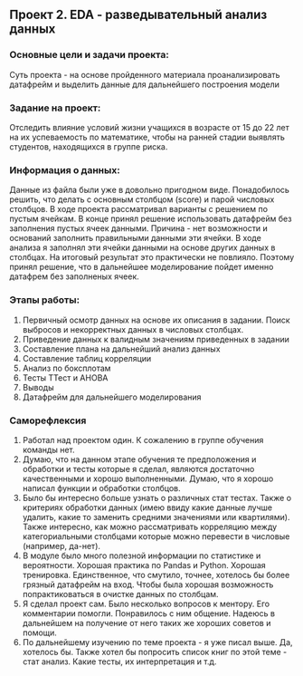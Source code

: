 ## Проект 2. EDA - разведывательный анализ данных
### Основные цели и задачи проекта:
Суть проекта - на основе пройденного материала проанализировать датафрейм и выделить
данные для дальнейшего построения модели

### Задание на проект:
Отследить влияние условий жизни учащихся в возрасте от 15 до 22 лет 
на их успеваемость по математике, чтобы на ранней стадии выявлять студентов, 
находящихся в группе риска.

### Информация о данных:
Данные из файла были уже в довольно пригодном виде. Понадобилось решить, что делать с 
основным столбцом (score) и парой числовых столбцов.
В ходе проекта рассматривал варианты с решением по пустым ячейкам. В конце принял решение
использовать датафрейм без заполнения пустых ячеек данными. Причина - нет возможности
и оснований заполнить правильными данными эти ячейки. В ходе анализа я заполнял эти ячейки 
данными на основе других данных в столбцах. На итоговый результат это практически не повлияло.
Поэтому принял решение, что в дальнейшее моделирование пойдет именно датафрем без заполненых 
ячеек.

### Этапы работы:
1. Первичный осмотр данных на основе их описания в задании. Поиск выбросов и некорректных 
данных в числовых столбцах. 
2. Приведение данных к валидным значениям приведенных в задании
3. Составление плана на дальнейший анализ данных
4. Составление таблиц корреляции
5. Анализ по боксплотам
6. Тесты ТТест и АНОВА
7. Выводы
8. Датафрейм для дальнейшего моделирования


### Саморефлексия
1. Работал над проектом один. К сожалению в группе обучения команды нет. 
2. Думаю, что на данном этапе обучения те предположения и обработки и тесты которые я сделал,
являются достаточно качественными и хорошо выполненными. Думаю, что я хорошо написал функции
и обработки столбцов.
3. Было бы интересно больше узнать о различных стат тестах. Также о критериях обработки
данных (имею ввиду какие данные лучше удалить, какие то заменить средними значениями или
квартилями). Также интересно, как можно рассматривать корреляцию между категориальными столбцами 
которые можно перевести в числовые (например, да-нет).
4. В модуле было много полезной информации по статистике и вероятности. Хорошая практика по
Pandas и Python. Хорошая тренировка. Единственное, что смутило, точнее, хотелось бы более 
грязный датафрейм на вход. Чтобы была хорошая возможность попрактиковаться в очистке данных по 
столбцам.
5. Я сделал проект сам. Было несколько вопросов к ментору. Его комментарии помогли. Понравилось 
с ним общение. Надеюсь в дальнейшем на получение от него таких же хороших советов и помощи.
6. По дальнейшему изучению по теме проекта - я уже писал выше. Да, хотелось бы. 
Также хотел бы попросить список книг по этой теме - стат анализ. Какие тесты, их интерпретация 
и т.д.